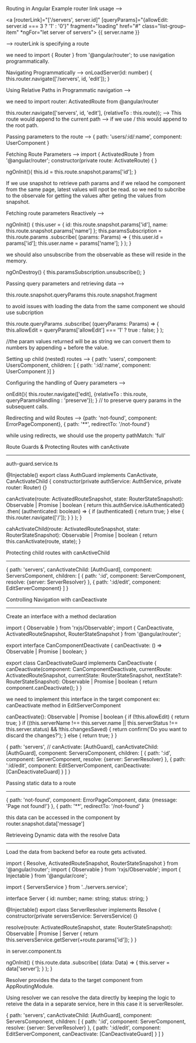Routing in Angular
Example router link usage -->

<a [routerLink]="['/servers', server.id]"
    [queryParams]="{allowEdit: server.id === 3 ? '1' : '0'}"
    fragment="loading"
    href="#"
    class="list-group-item"
    *ngFor="let server of servers">
    {{ server.name }}
</a>

--> routerLink is specifying a route

we need to import { Router } from '@angular/router'; to use navigation programmatically.

Navigating Programmatically -->
onLoadServer(id: number) {
    this.router.navigate(['/servers', id, 'edit']);
  }

  Using Relative Paths in Programmatic navigation -->

  we need to import router: ActivatedRoute from @angular/router

  this.router.navigate(['servers', id, 'edit'], {relativeTo : this.route});
  --> This route would append to the current path
  --> if we use / this would append to the root path.

  Passing parameters to the route -->
  { path: 'users/:id/:name', component: UserComponent }

Fetching Route Parameters -->
import { ActivatedRoute } from '@angular/router';
 constructor(private route: ActivateRoute) { }

 ngOnInit(){
     this.id = this.route.snapshot.params['id'];
 }

If we use snapshot to retrieve path params and if we relaod he component from the same page, latest values will npot be read. so we ned to subcribe to the observale for getting the values after geting the values from snapshot.

Fetching route parameters Reactively -->

ngOnInit() {
    this.user = {
      id: this.route.snapshot.params['id'],
      name: this.route.snapshot.params['name']
    };
    this.paramsSubscription = this.route.params
      .subscribe(
        (params: Params) => {
          this.user.id = params['id'];
          this.user.name = params['name'];
        }
      );
  }

we should also unsubscribe from the observable as these will reside in the memory.

ngOnDestroy() {
    this.paramsSubscription.unsubscribe();
  }

Passing query parameters and retrieving data -->

this.route.snapshot.queryParams
this.route.snapshot.fragment

to avoid issues with loading the data from the same component we should use subcription

this.route.queryParams
      .subscribe(
        (queryParams: Params) => {
          this.allowEdit = queryParams['allowEdit'] === '1' ? true : false;
        }
      );

//the param values returned will be as string we can convert them to numbers by appending + before the value.

Setting up child (nested) routes -->
{ path: 'users', component: UsersComponent, children: [
    { path: ':id/:name', component: UserComponent }] 
}

Configuring the handling of Query parameters -->

onEdit(){
    this.router.navigate(['edit], {relativeTo : this.route, queryParamsHandling : 'preserve'});
    }
    // to preserve query params in the subsequent calls.

Redirecting and wild Routes -->
{path: 'not-found', component: ErrorPageComponent},
{ path: '**', redirectTo: '/not-found'}

while using redirects, we should use the property pathMatch: 'full'

Route Guards & Protecting Routes with canActivate
*************************************************
auth-guard.service.ts

@Injectable()
export class AuthGuard implements CanActivate, CanActivateChild {
  constructor(private authService: AuthService, private router: Router) {}

  canActivate(route: ActivatedRouteSnapshot,
              state: RouterStateSnapshot): Observable<boolean> | Promise<boolean> | boolean {
    return this.authService.isAuthenticated()
      .then(
        (authenticated: boolean) => {
          if (authenticated) {
            return true;
          } else {
            this.router.navigate(['/']);
          }
        }
      );
  }

cahActivateChild(route: ActivatedRouteSnapshot,
              state: RouterStateSnapshot): Observable<boolean> | Promise<boolean> | boolean {
              return this.canActivate(route, state);
    }

Protecting child routes with canActiveChild
*******************************************
{ path: 'servers',
    canActivateChild: [AuthGuard],
    component: ServersComponent,
    children: [
    { path: ':id', component: ServerComponent, resolve: {server: ServerResolver} },
    { path: ':id/edit', component: EditServerComponent}
  ] }



Controlling Navigation with canDeactivate 
*****************************************
Create an interface with a method declaration

import { Observable } from 'rxjs/Observable';
import { CanDeactivate, ActivatedRouteSnapshot, RouterStateSnapshot } from '@angular/router';

export interface CanComponentDeactivate {
  canDeactivate: () => Observable<boolean> | Promise<boolean> | boolean;
}

export class CanDeactivateGuard implements CanDeactivate<CanComponentDeactivate> {
  canDeactivate(component: CanComponentDeactivate,
                currentRoute: ActivatedRouteSnapshot,
                currentState: RouterStateSnapshot,
                nextState?: RouterStateSnapshot): Observable<boolean> | Promise<boolean> | boolean {
    return component.canDeactivate();
  }
}

we need to implement this interface in the target component 
ex: canDeactivate method in EditServerComponent

canDeactivate(): Observable<boolean> | Promise<boolean> | boolean {
    if (!this.allowEdit) {
      return true;
    }
    if ((this.serverName !== this.server.name || this.serverStatus !== this.server.status) && !this.changesSaved) {
      return confirm('Do you want to discard the changes?');
    } else {
      return true;
    }
  }

{
    path: 'servers',
    // canActivate: [AuthGuard],
    canActivateChild: [AuthGuard],
    component: ServersComponent,
    children: [
    { path: ':id', component: ServerComponent, resolve: {server: ServerResolver} },
    { path: ':id/edit', component: EditServerComponent, canDeactivate: [CanDeactivateGuard] }
  ] }


Passing static data to a route
*******************************
  { path: 'not-found', component: ErrorPageComponent, data: {message: 'Page not found!'} },
  { path: '**', redirectTo: '/not-found' }

this data can be accessed in the component by router.snapshot.data['message']

Retrieveing Dynamic data with the resolve Data
**********************************************
Load the data from backend befor ea route gets activated.

import { Resolve, ActivatedRouteSnapshot, RouterStateSnapshot } from '@angular/router';
import { Observable } from 'rxjs/Observable';
import { Injectable } from '@angular/core';

import { ServersService } from '../servers.service';

interface Server {
  id: number;
  name: string;
  status: string;
}

@Injectable()
export class ServerResolver implements Resolve<Server> {
  constructor(private serversService: ServersService) {}

  resolve(route: ActivatedRouteSnapshot, state: RouterStateSnapshot): Observable<Server> | Promise<Server> | Server {
    return this.serversService.getServer(+route.params['id']);
  }
}


in server.component.ts

  ngOnInit() {
    this.route.data
      .subscribe(
        (data: Data) => {
          this.server = data['server'];
        }
      );
  }

Resolver provides the data to the target component from AppRoutingModule.

Using resolver we can resolve the data directly by keeping the logic to reteive the data in
a separate service, here in this case it is serverResoler.

{
    path: 'servers',
    canActivateChild: [AuthGuard],
    component: ServersComponent,
    children: [
    { path: ':id', component: ServerComponent, resolve: {server: ServerResolver} },
    { path: ':id/edit', component: EditServerComponent, canDeactivate: [CanDeactivateGuard] }
  ] }














